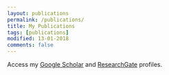 ```yaml
---
layout: publications
permalink: /publications/
title: My Publications
tags: [publications]
modified: 13-01-2018
comments: false
---
```


Access my <a href="https://scholar.google.co.in/citations?user=SwrZkasAAAAJ&hl=en" target="_blank">Google Scholar</a> and <a href="https://www.researchgate.net/profile/Ashutosh_Satapathy3" target="_blank">ResearchGate</a> profiles.
